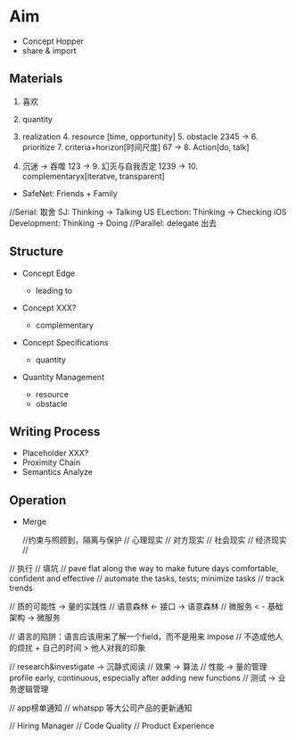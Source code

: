 # Aim
* Concept Hopper
* share & import 

## Materials
1. 喜欢
2. quantity
3. realization
    4. resource [time, opportunity]
    5. obstacle
2345 -> 6. prioritize
    7. criteria+horizon[时间尺度]
67 -> 8. Action[do, talk]


1. 沉迷 -> 吞噬
123 -> 9. 幻灭与自我否定
1239 -> 10. complementaryx[iteratve, transparent]

* SafeNet: Friends + Family

//Serial: 取舍
    SJ: Thinking -> Talking
    US ELection: Thinking -> Checking
    iOS Development: Thinking -> Doing
//Parallel: delegate 出去



## Structure 
* Concept Edge
    * leading to
* Concept XXX?
    * complementary
* Concept Specifications
    * quantity
    
* Quantity Management
    * resource
    * obstacle
    
## Writing Process
* Placeholder XXX?
* Proximity Chain
* Semantics Analyze

## Operation
* Merge
 







    //约束与照顾到，隔离与保护
    //    心理现实
    //    对方现实
    //    社会现实
    //    经济现实
    //
   

// 执行
    // 填坑
    // pave flat along the way to make future days comfortable, confident and effective
    // automate the tasks, tests; minimize tasks
    // track trends

// 质的可能性 -> 量的实践性
// 语意森林 <- 接口 -> 语意森林
// 微服务 < - 基础架构 -> 微服务

// 语言的陷阱：语言应该用来了解一个field，而不是用来 impose
// 不造成他人的烦扰 + 自己的时间 > 他人对我的印象

// research&investigate -> 沉静式阅读
// 效果 -> 算法
// 性能 -> 量的管理 profile early, continuous, especially after adding new functions
// 测试 -> 业务逻辑管理

// app榜单通知
// whatspp 等大公司产品的更新通知

// Hiring Manager
// Code Quality
// Product Experience
